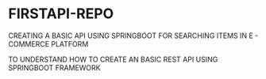 # FIRSTAPI-REPO

CREATING A BASIC API USING SPRINGBOOT FOR SEARCHING ITEMS IN E - COMMERCE PLATFORM

TO UNDERSTAND HOW TO CREATE AN BASIC REST API USING SPRINGBOOT FRAMEWORK
